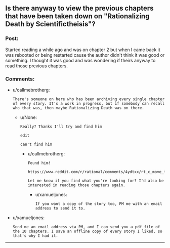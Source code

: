 ## Is there anyway to view the previous chapters that have been taken down on "Rationalizing Death by Scientifictheisis"?

### Post:

Started reading a while ago and was on chapter 2 but when I came back it was rebooted or being restarted cause the author didn't think it was good or something. I thought it was good and was wondering if theirs anyway to read those previous chapters.

### Comments:

- u/callmebrotherg:
  ```
  There's someone on here who has been archiving every single chapter of every story. It's a work in progress, but if somebody can recall who that was, then maybe Rationalizing Death was on there.
  ```

  - u/None:
    ```
    Really? Thanks I'll try and find him

    edit

    can't find him
    ```

    - u/callmebrotherg:
      ```
      Found him! 

      https://www.reddit.com/r/rational/comments/4ydtxx/rt_c_move_fast_and_break_things_mcu_iron_man/d6pqivi

      Let me know if you find what you're looking for? I'd also be interested in reading those chapters again.
      ```

      - u/xamueljones:
        ```
        If you want a copy of the story too, PM me with an email address to send it to.
        ```

- u/xamueljones:
  ```
  Send me an email address via PM, and I can send you a pdf file of the 10 chapters. I save an offline copy of every story I liked, so that's why I had it.
  ```

---

